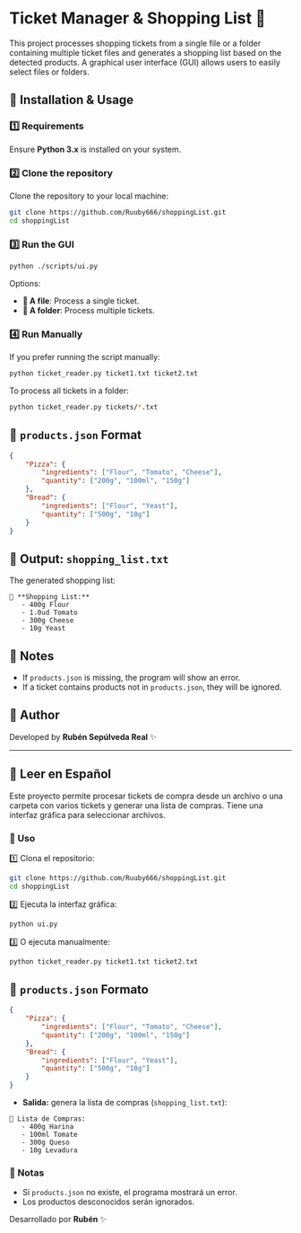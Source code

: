 # Ticket Manager & Shopping List 🛒

This project processes shopping tickets from a single file or a folder containing multiple ticket files and generates a shopping list based on the detected products. A graphical user interface (GUI) allows users to easily select files or folders.

## 🚀 Installation & Usage

### 1️⃣ Requirements

Ensure **Python 3.x** is installed on your system.

### 2️⃣ Clone the repository

Clone the repository to your local machine:

```bash
git clone https://github.com/Ruuby666/shoppingList.git
cd shoppingList
```

### 3️⃣ Run the GUI

```bash
python ./scripts/ui.py
```

Options:

- **📄 A file**: Process a single ticket.
- **📂 A folder**: Process multiple tickets.

### 4️⃣ Run Manually

If you prefer running the script manually:

```bash
python ticket_reader.py ticket1.txt ticket2.txt
```

To process all tickets in a folder:

```bash
python ticket_reader.py tickets/*.txt
```

## 📜 `products.json` Format

```json
{
    "Pizza": {
        "ingredients": ["Flour", "Tomato", "Cheese"],
        "quantity": ["200g", "100ml", "150g"]
    },
    "Bread": {
        "ingredients": ["Flour", "Yeast"],
        "quantity": ["500g", "10g"]
    }
}
```

## 📝 Output: `shopping_list.txt`

The generated shopping list:

```
🛒 **Shopping List:**
   - 400g Flour
   - 1.0ud Tomato
   - 300g Cheese
   - 10g Yeast
```

## 📌 Notes

- If `products.json` is missing, the program will show an error.
- If a ticket contains products not in `products.json`, they will be ignored.

## 🤖 Author

Developed by **Rubén Sepúlveda Real** ✨

---

## 📖 Leer en Español

Este proyecto permite procesar tickets de compra desde un archivo o una carpeta con varios tickets y generar una lista de compras. Tiene una interfaz gráfica para seleccionar archivos.

### 🚀 Uso

1️⃣ Clona el repositorio:

```bash
git clone https://github.com/Ruuby666/shoppingList.git
cd shoppingList
```

2️⃣ Ejecuta la interfaz gráfica:

```bash
python ui.py
```

3️⃣ O ejecuta manualmente:

```bash
python ticket_reader.py ticket1.txt ticket2.txt
```

## 📜 `products.json` Formato

```json
{
    "Pizza": {
        "ingredients": ["Flour", "Tomato", "Cheese"],
        "quantity": ["200g", "100ml", "150g"]
    },
    "Bread": {
        "ingredients": ["Flour", "Yeast"],
        "quantity": ["500g", "10g"]
    }
}
```

- **Salida:** genera la lista de compras (`shopping_list.txt`):

```
🛒 Lista de Compras:
   - 400g Harina
   - 100ml Tomate
   - 300g Queso
   - 10g Levadura
```

### 📌 Notas

- Si `products.json` no existe, el programa mostrará un error.
- Los productos desconocidos serán ignorados.

Desarrollado por **Rubén** ✨

